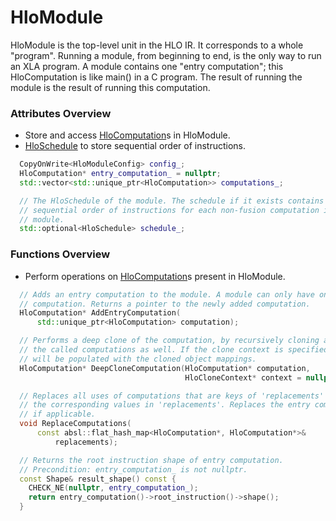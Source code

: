 # **HloModule**

HloModule is the top-level unit in the HLO IR.  It corresponds to a whole
"program".  Running a module, from beginning to end, is the only way to run
an XLA program.
A module contains one "entry computation"; this HloComputation is like main()
in a C program.  The result of running the module is the result of running
this computation.

### Attributes Overview

- Store and access [HloComputation](HloComputation.md)s in HloModule.
- [HloSchedule](HloSchedule.md) to store sequential order of instructions.

```cpp
  CopyOnWrite<HloModuleConfig> config_;
  HloComputation* entry_computation_ = nullptr;
  std::vector<std::unique_ptr<HloComputation>> computations_;

  // The HloSchedule of the module. The schedule if it exists contains a
  // sequential order of instructions for each non-fusion computation in the
  // module.
  std::optional<HloSchedule> schedule_;
```

### Functions Overview

- Perform operations on [HloComputation](HloComputation.md)s present in HloModule.

```cpp
  // Adds an entry computation to the module. A module can only have one entry
  // computation. Returns a pointer to the newly added computation.
  HloComputation* AddEntryComputation(
      std::unique_ptr<HloComputation> computation);

  // Performs a deep clone of the computation, by recursively cloning all
  // the called computations as well. If the clone context is specified, it
  // will be populated with the cloned object mappings.
  HloComputation* DeepCloneComputation(HloComputation* computation,
                                       HloCloneContext* context = nullptr);

  // Replaces all uses of computations that are keys of 'replacements' with
  // the corresponding values in 'replacements'. Replaces the entry computation,
  // if applicable.
  void ReplaceComputations(
      const absl::flat_hash_map<HloComputation*, HloComputation*>&
          replacements);

  // Returns the root instruction shape of entry computation.
  // Precondition: entry_computation_ is not nullptr.
  const Shape& result_shape() const {
    CHECK_NE(nullptr, entry_computation_);
    return entry_computation()->root_instruction()->shape();
  }
```
